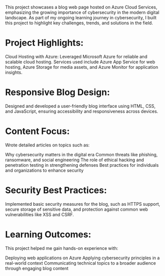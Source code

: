 This project showcases a blog web page hosted on Azure Cloud Services, emphasizing the growing importance of cybersecurity in the modern digital landscape. As part of my ongoing learning journey in cybersecurity, I built this project to highlight key challenges, trends, and solutions in the field.

# Project Highlights:
Cloud Hosting with Azure:
Leveraged Microsoft Azure for reliable and scalable cloud hosting. Services used include Azure App Service for web hosting, Azure Storage for media assets, and Azure Monitor for application insights.

# Responsive Blog Design:
Designed and developed a user-friendly blog interface using HTML, CSS, and JavaScript, ensuring accessibility and responsiveness across devices.

# Content Focus:
Wrote detailed articles on topics such as:

Why cybersecurity matters in the digital era
Common threats like phishing, ransomware, and social engineering
The role of ethical hacking and penetration testing in strengthening defenses
Best practices for individuals and organizations to enhance security
# Security Best Practices:
Implemented basic security measures for the blog, such as HTTPS support, secure storage of sensitive data, and protection against common web vulnerabilities like XSS and CSRF.

# Learning Outcomes:
This project helped me gain hands-on experience with:

Deploying web applications on Azure
Applying cybersecurity principles in a real-world context
Communicating technical topics to a broader audience through engaging blog content
